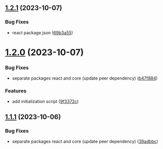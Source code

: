 ## [1.2.1](https://github.com/azot-dev/cortex/compare/v1.2.0...v1.2.1) (2023-10-07)


### Bug Fixes

* react package.json ([69b3a55](https://github.com/azot-dev/cortex/commit/69b3a5511ecb77143f06fa1f9031aeeb3dbc2f78))

# [1.2.0](https://github.com/azot-dev/cortex/compare/v1.1.3...v1.2.0) (2023-10-07)


### Bug Fixes

* separate packages react and core (update peer dependency) ([b47f884](https://github.com/azot-dev/cortex/commit/b47f88492d15d3e936ef5b1276bc89feb201866c))


### Features

* add initialization script ([9f3372c](https://github.com/azot-dev/cortex/commit/9f3372c183597099c818b8cb4b42015dfbb7f300))

## [1.1.1](https://github.com/azot-dev/cortex/compare/v1.1.0...v1.1.1) (2023-10-06)


### Bug Fixes

* separate packages react and core (update peer dependency) ([39adbbc](https://github.com/azot-dev/cortex/commit/39adbbcbf12fc4c6e4bed8284c9877542a1d700c))
